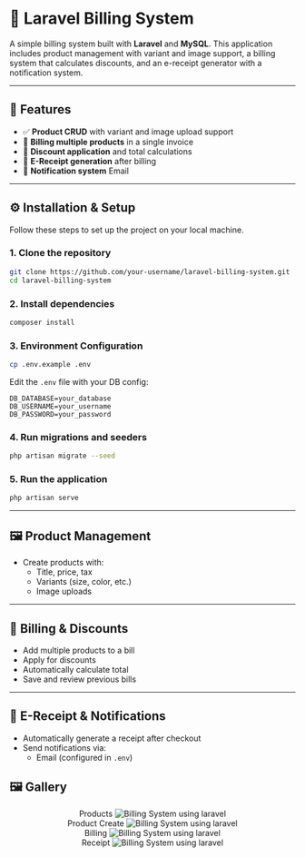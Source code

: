 
# 🧾 Laravel Billing System

A simple billing system built with **Laravel** and **MySQL**. This application includes product management with variant and image support, a billing system that calculates discounts, and an e-receipt generator with a notification system.

---

## 🚀 Features

- ✅ **Product CRUD** with variant and image upload support  
- 🛒 **Billing multiple products** in a single invoice  
- 💸 **Discount application** and total calculations  
- 📄 **E-Receipt generation** after billing  
- 🔔 **Notification system** Email

---

## ⚙️ Installation & Setup

Follow these steps to set up the project on your local machine.

### 1. Clone the repository

```bash
git clone https://github.com/your-username/laravel-billing-system.git
cd laravel-billing-system
```

### 2. Install dependencies
```bash
composer install
```

### 3. Environment Configuration
```bash
cp .env.example .env
```
Edit the `.env` file with your DB config:

```env
DB_DATABASE=your_database
DB_USERNAME=your_username
DB_PASSWORD=your_password
```

### 4. Run migrations and seeders
```bash
php artisan migrate --seed
```

### 5. Run the application
```bash
php artisan serve
```

---
## 🖼 Product Management

-   Create products with:
    -   Title,  price, tax
    -   Variants (size, color, etc.)
    -   Image uploads
---

## 🧮 Billing & Discounts

-   Add multiple products to a bill
-   Apply for discounts
-   Automatically calculate total
-   Save and review previous bills
 
---

## 📩 E-Receipt & Notifications

-   Automatically generate a receipt after checkout
-   Send notifications via:
    -   Email (configured in `.env`)

## 🖼️ Gallery

<p align="center">
Products
<img src="https://raw.githubusercontent.com/mkk-karthi/billing-system-laravel/master/public/tutorial/products.png" alt="Billing System using laravel"><br>
Product Create
<img src="https://raw.githubusercontent.com/mkk-karthi/billing-system-laravel/master/public/tutorial/product-create.png" alt="Billing System using laravel"><br>
Billing
<img src="https://raw.githubusercontent.com/mkk-karthi/billing-system-laravel/master/public/tutorial/billing.png" alt="Billing System using laravel"><br>
Receipt
<img src="https://raw.githubusercontent.com/mkk-karthi/billing-system-laravel/master/public/tutorial/receipt.png" alt="Billing System using laravel"><br>
</p>
